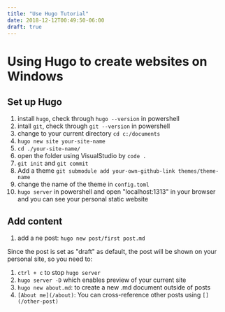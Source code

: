 ```yaml
---
title: "Use Hugo Tutorial"
date: 2018-12-12T00:49:50-06:00
draft: true
---
```


# Using Hugo to create websites on Windows

## Set up Hugo

1. install `hugo`, check through `hugo --version` in powershell
2. intall `git`, check through `git --version` in powershell
3. change to your current directory `cd c:/documents`
4. `hugo new site your-site-name`
5. `cd ./your-site-name/`
6. open the folder using VisualStudio by `code .`
7. `git init` and `git commit`
1. Add a theme `git submodule add your-own-github-link themes/theme-name`
1. change the name of the theme in `config.toml`
1. `hugo server` in powershell and open "localhost:1313" in your browser and you can see your personal static website

## Add content

1. add a ne post: `hugo new post/first post.md`

Since the post is set as "draft" as default, the post will be shown on your personal site, so you need to:

1. `ctrl + c` to stop `hugo server`
2. `hugo server -D` which enables preview of your current site
3. `hugo new about.md`: to create a new .md document outside of posts
4. `[About me](/about)`: You can cross-reference other posts using `[](/other-post)`

